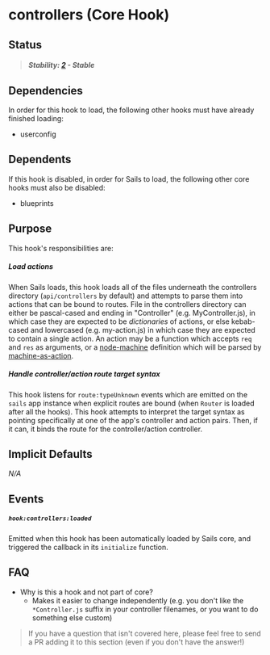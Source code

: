 # controllers (Core Hook)


## Status

> ##### Stability: [2](https://github.com/balderdashy/sails-docs/blob/master/contributing/stability-index.md) - Stable



## Dependencies

In order for this hook to load, the following other hooks must have already finished loading:

- userconfig


## Dependents

If this hook is disabled, in order for Sails to load, the following other core hooks must also be disabled:

- blueprints


## Purpose

This hook's responsibilities are:


##### Load actions

When Sails loads, this hook loads all of the files underneath the controllers directory (`api/controllers` by default) and attempts to parse them into actions that can be bound to routes.  File in the controllers directory can either be pascal-cased and ending in "Controller" (e.g. MyController.js), in which case they are expected to be _dictionaries_ of actions, or else kebab-cased and lowercased (e.g. my-action.js) in which case they are expected to contain a single action.  An action may be a function which accepts `req` and `res` as arguments, or a [node-machine](http://node-machine.org) definition which will be parsed by [machine-as-action](https://github.com/treelinehq/machine-as-action).



##### Handle controller/action route target syntax

This hook listens for `route:typeUnknown` events which are emitted on the `sails` app instance when explicit routes are bound (when `Router` is loaded after all the hooks).  This hook attempts to interpret the target syntax as pointing specifically at one of the app's controller and action pairs.  Then, if it can, it binds the route for the controller/action controller.


## Implicit Defaults
_N/A_


## Events

##### `hook:controllers:loaded`

Emitted when this hook has been automatically loaded by Sails core, and triggered the callback in its `initialize` function.




## FAQ

+ Why is this a hook and not part of core?
  + Makes it easier to change independently (e.g. you don't like the `*Controller.js` suffix in your controller filenames, or you want to do something else custom)

> If you have a question that isn't covered here, please feel free to send a PR adding it to this section (even if you don't have the answer!)

